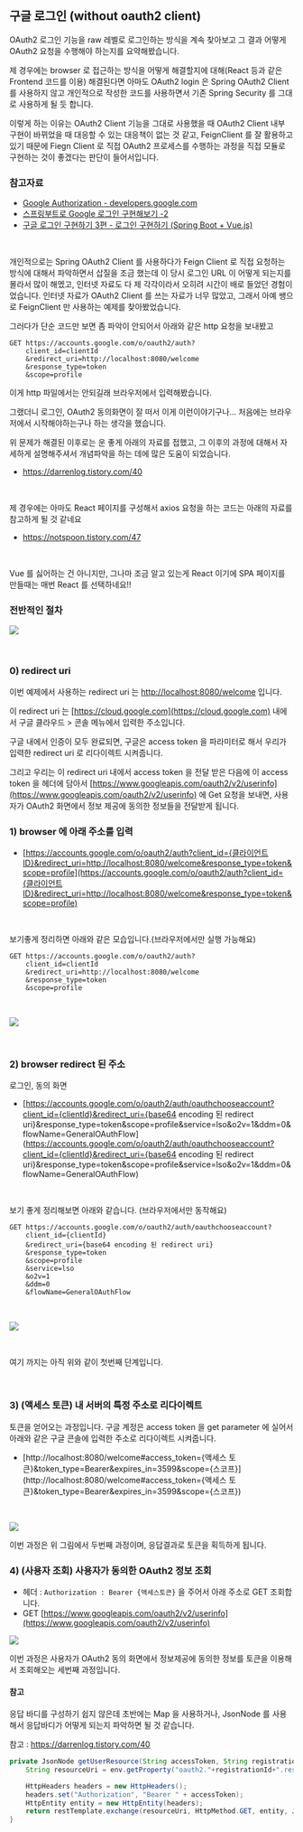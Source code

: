## 구글 로그인 (without oauth2 client)

OAuth2 로그인 기능을 raw 레벨로 로그인하는 방식을 계속 찾아보고 그 결과 어떻게 OAuth2 요청을 수행해야 하는지를 요약해봤습니다.<br/>

제 경우에는 browser 로 접근하는 방식을 어떻게 해결할지에 대해(React 등과 같은 Frontend 코드를 이용) 해결된다면 아마도 OAuth2 login 은 Spring OAuth2 Client 를 사용하지 않고 개인적으로 작성한 코드를 사용하면서 기존 Spring Security 를 그대로 사용하게 될 듯 합니다.<br/>

이렇게 하는 이유는 OAuth2 Client 기능을 그대로 사용했을 때 OAuth2 Client 내부 구현이 바뀌었을 때 대응할 수 있는 대응책이 없는 것 같고, FeignClient 를 잘 활용하고 있기 때문에 Fiegn Client 로 직접 OAuth2 프로세스를 수행하는 과정을 직접 모듈로 구현하는 것이 좋겠다는 판단이 들어서입니다.<br/>



### 참고자료

- [Google Authorization - developers.google.com](https://developers.google.com/identity/protocols/oauth2?hl=ko)
- [스프링부트로 Google 로그인 구현해보기 -2](https://darrenlog.tistory.com/40)
- [구글 로그인 구현하기 3편 - 로그인 구현하기 (Spring Boot + Vue.js)](https://notspoon.tistory.com/47)

<br/>



개인적으로는 Spring OAuth2 Client 를 사용하다가 Feign Client 로 직접 요청하는 방식에 대해서 파악하면서 삽질을 조금 했는데 이 당시 로그인 URL 이 어떻게 되는지를 몰라서 많이 해멨고, 인터넷 자료도 다 제 각각이라서 오히려 시간이 배로 들었던 경험이었습니다. 인터넷 자료가 OAuth2 Client 를 쓰는 자료가 너무 많았고, 그래서 아예 쌩으로 FeignClient 만 사용하는 예제를 찾아봤었습니다.<br/>

그러다가 단순 코드만 보면 좀 파악이 안되어서 아래와 같은 http 요청을 보내봤고

```http
GET https://accounts.google.com/o/oauth2/auth?
    client_id=clientId
    &redirect_uri=http://localhost:8080/welcome
    &response_type=token
    &scope=profile
```

이게 http 파일에서는 안되길래 브라우저에서 입력해봤습니다.<br/>



그랬더니 로그인, OAuth2 동의화면이 잘 떠서 이게 이런이야기구나... 처음에는 브라우저에서 시작해야하는구나 하는 생각을 했습니다.<br/>

위 문제가 해결된 이후로는 운 좋게 아래의 자료를 접했고, 그 이후의 과정에 대해서 자세하게 설명해주셔서 개념파악을 하는 데에 많은 도움이 되었습니다.

- https://darrenlog.tistory.com/40

<br/>



제 경우에는 아마도 React 페이지를 구성해서 axios 요청을 하는 코드는 아래의 자료를 참고하게 될 것 같네요

- https://notspoon.tistory.com/47

<br/>

Vue 를 싫어하는 건 아니지만, 그나마 조금 알고 있는게 React 이기에 SPA 페이지를 만들때는 매번 React 를 선택하네요!!<br/>



### 전반적인 절차

![](./img/google-login-without-oauth2-client/authorization-code.png)

<br/>



### 0) redirect uri

이번 예제에서 사용하는 redirect uri 는 [http://localhost:8080/welcome](http://localhost:8080/welcome) 입니다.<br/>

이 redirect uri 는 [https://cloud.google.com](https://cloud.google.com) 내에서 구글 클라우드 \> 콘솔 메뉴에서 입력한 주소입니다.<br/>

구글 내에서 인증이 모두 완료되면, 구글은 access token 을 파라미터로 해서 우리가 입력한 redirect uri 로 리다이렉트 시켜줍니다.<br/>

그리고 우리는 이 redirect uri 내에서 access token 을 전달 받은 다음에 이 access token 을 헤더에 담아서 [https://www.googleapis.com/oauth2/v2/userinfo](https://www.googleapis.com/oauth2/v2/userinfo) 에 Get 요청을 보내면, 사용자가 OAuth2 화면에서 정보 제공에 동의한 정보들을 전달받게 됩니다.<br/>

 

### 1) browser 에 아래 주소를 입력

- [https://accounts.google.com/o/oauth2/auth?client_id={클라이언트ID}&redirect_uri=http://localhost:8080/welcome&response_type=token&scope=profile](https://accounts.google.com/o/oauth2/auth?client_id={클라이언트ID}&redirect_uri=http://localhost:8080/welcome&response_type=token&scope=profile)<br/>

<br/>

보기좋게 정리하면 아래와 같은 모습입니다.(브라우저에서만 실행 가능해요)

```http
GET https://accounts.google.com/o/oauth2/auth?
    client_id=clientId
    &redirect_uri=http://localhost:8080/welcome
    &response_type=token
    &scope=profile
```

<br/>

![](./img/google-login-without-oauth2-client/1.png)

<br/>



### 2) browser redirect 된 주소

로그인, 동의 화면 

- [https://accounts.google.com/o/oauth2/auth/oauthchooseaccount?client_id={clientId}&redirect_uri={base64 encoding 된 redirect uri}&response_type=token&scope=profile&service=lso&o2v=1&ddm=0&flowName=GeneralOAuthFlow](https://accounts.google.com/o/oauth2/auth/oauthchooseaccount?client_id={clientId}&redirect_uri={base64 encoding 된 redirect uri}&response_type=token&scope=profile&service=lso&o2v=1&ddm=0&flowName=GeneralOAuthFlow)

<br/>



보기 좋게 정리해보면 아래와 같습니다. (브라우저에서만 동작해요)

```http
GET https://accounts.google.com/o/oauth2/auth/oauthchooseaccount?
	client_id={clientId}
	&redirect_uri={base64 encoding 된 redirect uri}
	&response_type=token
	&scope=profile
	&service=lso
	&o2v=1
	&ddm=0
	&flowName=GeneralOAuthFlow
```

<br/>



![](./img/google-login-without-oauth2-client/1.png)

<br/>

여기 까지는 아직 위와 같이 첫번째 단계입니다.<br/>

<br/>



### 3) (액세스 토큰) 내 서버의 특정 주소로 리다이렉트

토큰을 얻어오는 과정입니다. 구글 계정은 access token 을 get parameter 에 실어서 아래와 같은 구글 콘솔에 입력한 주소로 리다이렉트 시켜줍니다.<br/>

- [http://localhost:8080/welcome#access_token={액세스 토큰}&token_type=Bearer&expires_in=3599&scope={스코프}](http://localhost:8080/welcome#access_token={액세스 토큰}&token_type=Bearer&expires_in=3599&scope={스코프})

<br/>



![](./img/google-login-without-oauth2-client/2.png)

이번 과정은 위 그림에서 두번째 과정이며, 응답결과로 토큰을 획득하게 됩니다.<br/>



### 4) (사용자 조회) 사용자가 동의한 OAuth2 정보 조회

- 헤더 : `Authorization : Bearer {액세스토큰}` 을 주어서 아래 주소로 GET 조회합니다.
- GET [https://www.googleapis.com/oauth2/v2/userinfo](https://www.googleapis.com/oauth2/v2/userinfo)





![](./img/google-login-without-oauth2-client/3.png)

이번 과정은 사용자가 OAuth2 동의 화면에서 정보제공에 동의한 정보를 토큰을 이용해서 조회해오는 세번째 과정입니다.<br/>



#### 참고

응답 바디를 구성하기 쉽지 않은데 초반에는 Map 을 사용하거나, JsonNode 를 사용해서 응답바디가 어떻게 되는지 파악하면 될 것 같습니다.<br/>

참고 : https://darrenlog.tistory.com/40

```java
private JsonNode getUserResource(String accessToken, String registrationId) {
    String resourceUri = env.getProperty("oauth2."+registrationId+".resource-uri");

    HttpHeaders headers = new HttpHeaders();
    headers.set("Authorization", "Bearer " + accessToken);
    HttpEntity entity = new HttpEntity(headers);
    return restTemplate.exchange(resourceUri, HttpMethod.GET, entity, JsonNode.class).getBody();
}
```

<br/>





